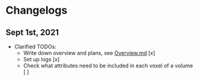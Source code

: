 # Changelogs

## Sept 1st, 2021

* Clarified TODOs:
    * Write down overview and plans, see [Overview.md](Overview.md) [x]
    * Set up logs [x]
    * Check what attributes need to be included in each voxel of a volume [ ]
